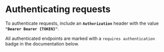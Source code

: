 # Authenticating requests

To authenticate requests, include an **`Authorization`** header with the value **`"Bearer Bearer {TOKEN}"`**.

All authenticated endpoints are marked with a `requires authentication` badge in the documentation below.


